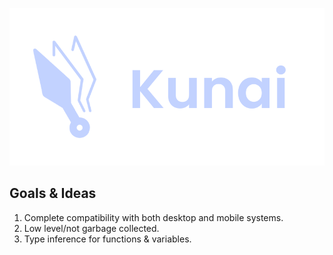 <img src="https://github.com/kunai-lang/graphics/blob/main/Kunai-banner-transparent.png?raw=true"></img>

## Goals & Ideas
1. Complete compatibility with both desktop and mobile systems.
2. Low level/not garbage collected.
3. Type inference for functions & variables.